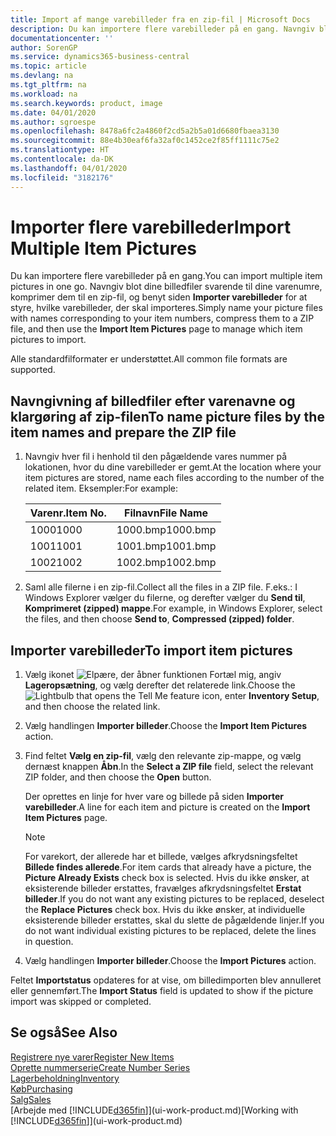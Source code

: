 ```yaml
---
title: Import af mange varebilleder fra en zip-fil | Microsoft Docs
description: Du kan importere flere varebilleder på en gang. Navngiv blot dine billedfiler svarende til dine varenumre, komprimer dem til en zip-fil, og benyt siden Importer varebilleder for at styre, hvilke varebilleder, der skal importeres.
documentationcenter: ''
author: SorenGP
ms.service: dynamics365-business-central
ms.topic: article
ms.devlang: na
ms.tgt_pltfrm: na
ms.workload: na
ms.search.keywords: product, image
ms.date: 04/01/2020
ms.author: sgroespe
ms.openlocfilehash: 8478a6fc2a4860f2cd5a2b5a01d6680fbaea3130
ms.sourcegitcommit: 88e4b30eaf6fa32af0c1452ce2f85ff1111c75e2
ms.translationtype: HT
ms.contentlocale: da-DK
ms.lasthandoff: 04/01/2020
ms.locfileid: "3182176"
---
```

# <a name="import-multiple-item-pictures"></a><span data-ttu-id="fb838-104">Importer flere varebilleder</span><span class="sxs-lookup"><span data-stu-id="fb838-104">Import Multiple Item Pictures</span></span>
<span data-ttu-id="fb838-105">Du kan importere flere varebilleder på en gang.</span><span class="sxs-lookup"><span data-stu-id="fb838-105">You can import multiple item pictures in one go.</span></span> <span data-ttu-id="fb838-106">Navngiv blot dine billedfiler svarende til dine varenumre, komprimer dem til en zip-fil, og benyt siden **Importer varebilleder** for at styre, hvilke varebilleder, der skal importeres.</span><span class="sxs-lookup"><span data-stu-id="fb838-106">Simply name your picture files with names corresponding to your item numbers, compress them to a ZIP file, and then use the **Import Item Pictures** page to manage which item pictures to import.</span></span>

<span data-ttu-id="fb838-107">Alle standardfilformater er understøttet.</span><span class="sxs-lookup"><span data-stu-id="fb838-107">All common file formats are supported.</span></span>

## <a name="to-name-picture-files-by-the-item-names-and-prepare-the-zip-file"></a><span data-ttu-id="fb838-108">Navngivning af billedfiler efter varenavne og klargøring af zip-filen</span><span class="sxs-lookup"><span data-stu-id="fb838-108">To name picture files by the item names and prepare the ZIP file</span></span>
1. <span data-ttu-id="fb838-109">Navngiv hver fil i henhold til den pågældende vares nummer på lokationen, hvor du dine varebilleder er gemt.</span><span class="sxs-lookup"><span data-stu-id="fb838-109">At the location where your item pictures are stored, name each files according to the number of the related item.</span></span> <span data-ttu-id="fb838-110">Eksempler:</span><span class="sxs-lookup"><span data-stu-id="fb838-110">For example:</span></span>

    |<span data-ttu-id="fb838-111">Varenr.</span><span class="sxs-lookup"><span data-stu-id="fb838-111">Item No.</span></span>|<span data-ttu-id="fb838-112">Filnavn</span><span class="sxs-lookup"><span data-stu-id="fb838-112">File Name</span></span>|
    |-|-|
    |<span data-ttu-id="fb838-113">1000</span><span class="sxs-lookup"><span data-stu-id="fb838-113">1000</span></span>|<span data-ttu-id="fb838-114">1000.bmp</span><span class="sxs-lookup"><span data-stu-id="fb838-114">1000.bmp</span></span>|
    |<span data-ttu-id="fb838-115">1001</span><span class="sxs-lookup"><span data-stu-id="fb838-115">1001</span></span>|<span data-ttu-id="fb838-116">1001.bmp</span><span class="sxs-lookup"><span data-stu-id="fb838-116">1001.bmp</span></span>|
    |<span data-ttu-id="fb838-117">1002</span><span class="sxs-lookup"><span data-stu-id="fb838-117">1002</span></span>|<span data-ttu-id="fb838-118">1002.bmp</span><span class="sxs-lookup"><span data-stu-id="fb838-118">1002.bmp</span></span>|

2. <span data-ttu-id="fb838-119">Saml alle filerne i en zip-fil.</span><span class="sxs-lookup"><span data-stu-id="fb838-119">Collect all the files in a ZIP file.</span></span> <span data-ttu-id="fb838-120">F.eks.: I Windows Explorer vælger du filerne, og derefter vælger du **Send til**, **Komprimeret (zipped) mappe**.</span><span class="sxs-lookup"><span data-stu-id="fb838-120">For example, in Windows Explorer, select the files, and then choose **Send to**, **Compressed (zipped) folder**.</span></span>     

## <a name="to-import-item-pictures"></a><span data-ttu-id="fb838-121">Importer varebilleder</span><span class="sxs-lookup"><span data-stu-id="fb838-121">To import item pictures</span></span>
1. <span data-ttu-id="fb838-122">Vælg ikonet ![Elpære, der åbner funktionen Fortæl mig](media/ui-search/search_small.png "Fortæl mig, hvad du vil foretage dig"), angiv **Lageropsætning**, og vælg derefter det relaterede link.</span><span class="sxs-lookup"><span data-stu-id="fb838-122">Choose the ![Lightbulb that opens the Tell Me feature](media/ui-search/search_small.png "Tell me what you want to do") icon, enter **Inventory Setup**, and then choose the related link.</span></span>
2. <span data-ttu-id="fb838-123">Vælg handlingen **Importer billeder**.</span><span class="sxs-lookup"><span data-stu-id="fb838-123">Choose the **Import Item Pictures** action.</span></span>
3. <span data-ttu-id="fb838-124">Find feltet **Vælg en zip-fil**, vælg den relevante zip-mappe, og vælg dernæst knappen **Åbn**.</span><span class="sxs-lookup"><span data-stu-id="fb838-124">In the **Select a ZIP file** field, select the relevant ZIP folder, and then choose the **Open** button.</span></span>

    <span data-ttu-id="fb838-125">Der oprettes en linje for hver vare og billede på siden **Importer varebilleder**.</span><span class="sxs-lookup"><span data-stu-id="fb838-125">A line for each item and picture is created on the **Import Item Pictures** page.</span></span>

    > [!NOTE]
    > <span data-ttu-id="fb838-126">For varekort, der allerede har et billede, vælges afkrydsningsfeltet **Billede findes allerede**.</span><span class="sxs-lookup"><span data-stu-id="fb838-126">For item cards that already have a picture, the **Picture Already Exists** check box is selected.</span></span> <span data-ttu-id="fb838-127">Hvis du ikke ønsker, at eksisterende billeder erstattes, fravælges afkrydsningsfeltet **Erstat billeder**.</span><span class="sxs-lookup"><span data-stu-id="fb838-127">If you do not want any existing pictures to be replaced, deselect the **Replace Pictures** check box.</span></span> <span data-ttu-id="fb838-128">Hvis du ikke ønsker, at individuelle eksisterende billeder erstattes, skal du slette de pågældende linjer.</span><span class="sxs-lookup"><span data-stu-id="fb838-128">If you do not want individual existing pictures to be replaced, delete the lines in question.</span></span>

3. <span data-ttu-id="fb838-129">Vælg handlingen **Importer billeder**.</span><span class="sxs-lookup"><span data-stu-id="fb838-129">Choose the **Import Pictures** action.</span></span>

<span data-ttu-id="fb838-130">Feltet **Importstatus** opdateres for at vise, om billedimporten blev annulleret eller gennemført.</span><span class="sxs-lookup"><span data-stu-id="fb838-130">The **Import Status** field is updated to show if the picture import was skipped or completed.</span></span>       

## <a name="see-also"></a><span data-ttu-id="fb838-131">Se også</span><span class="sxs-lookup"><span data-stu-id="fb838-131">See Also</span></span>
[<span data-ttu-id="fb838-132">Registrere nye varer</span><span class="sxs-lookup"><span data-stu-id="fb838-132">Register New Items</span></span>](inventory-how-register-new-items.md)  
[<span data-ttu-id="fb838-133">Oprette nummerserie</span><span class="sxs-lookup"><span data-stu-id="fb838-133">Create Number Series</span></span>](ui-create-number-series.md)  
[<span data-ttu-id="fb838-134">Lagerbeholdning</span><span class="sxs-lookup"><span data-stu-id="fb838-134">Inventory</span></span>](inventory-manage-inventory.md)  
[<span data-ttu-id="fb838-135">Køb</span><span class="sxs-lookup"><span data-stu-id="fb838-135">Purchasing</span></span>](purchasing-manage-purchasing.md)  
[<span data-ttu-id="fb838-136">Salg</span><span class="sxs-lookup"><span data-stu-id="fb838-136">Sales</span></span>](sales-manage-sales.md)  
<span data-ttu-id="fb838-137">[Arbejde med [!INCLUDE[d365fin](includes/d365fin_md.md)]](ui-work-product.md)</span><span class="sxs-lookup"><span data-stu-id="fb838-137">[Working with [!INCLUDE[d365fin](includes/d365fin_md.md)]](ui-work-product.md)</span></span>
